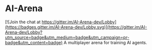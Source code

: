 # AI-Arena

[![Join the chat at https://gitter.im/AI-Arena-dev/Lobby](https://badges.gitter.im/AI-Arena-dev/Lobby.svg)](https://gitter.im/AI-Arena-dev/Lobby?utm_source=badge&utm_medium=badge&utm_campaign=pr-badge&utm_content=badge)
A multiplayer arena for training AI agents.
